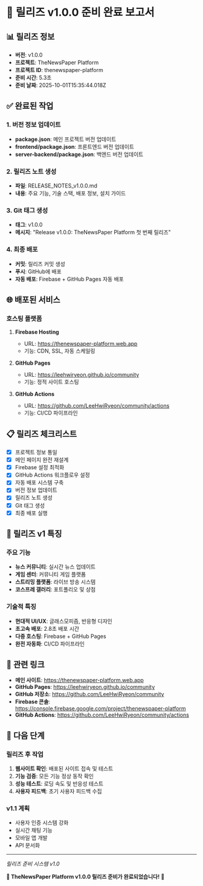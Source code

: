# 🚀 릴리즈 v1.0.0 준비 완료 보고서

## 📊 릴리즈 정보
- **버전**: v1.0.0
- **프로젝트**: TheNewsPaper Platform
- **프로젝트 ID**: thenewspaper-platform
- **준비 시간**: 5.3초
- **준비 날짜**: 2025-10-01T15:35:44.018Z

## ✅ 완료된 작업

### 1. 버전 정보 업데이트
- **package.json**: 메인 프로젝트 버전 업데이트
- **frontend/package.json**: 프론트엔드 버전 업데이트
- **server-backend/package.json**: 백엔드 버전 업데이트

### 2. 릴리즈 노트 생성
- **파일**: RELEASE_NOTES_v1.0.0.md
- **내용**: 주요 기능, 기술 스택, 배포 정보, 설치 가이드

### 3. Git 태그 생성
- **태그**: v1.0.0
- **메시지**: "Release v1.0.0: TheNewsPaper Platform 첫 번째 릴리즈"

### 4. 최종 배포
- **커밋**: 릴리즈 커밋 생성
- **푸시**: GitHub에 배포
- **자동 배포**: Firebase + GitHub Pages 자동 배포

## 🌐 배포된 서비스

### 호스팅 플랫폼
1. **Firebase Hosting**
   - URL: https://thenewspaper-platform.web.app
   - 기능: CDN, SSL, 자동 스케일링

2. **GitHub Pages**
   - URL: https://leehwiryeon.github.io/community
   - 기능: 정적 사이트 호스팅

3. **GitHub Actions**
   - URL: https://github.com/LeeHwiRyeon/community/actions
   - 기능: CI/CD 파이프라인

## 📋 릴리즈 체크리스트

- [x] 프로젝트 정보 통일
- [x] 메인 페이지 완전 재설계
- [x] Firebase 설정 최적화
- [x] GitHub Actions 워크플로우 설정
- [x] 자동 배포 시스템 구축
- [x] 버전 정보 업데이트
- [x] 릴리즈 노트 생성
- [x] Git 태그 생성
- [x] 최종 배포 실행

## 🎯 릴리즈 v1 특징

### 주요 기능
- **뉴스 커뮤니티**: 실시간 뉴스 업데이트
- **게임 센터**: 커뮤니티 게임 플랫폼
- **스트리밍 플랫폼**: 라이브 방송 시스템
- **코스프레 갤러리**: 포트폴리오 및 상점

### 기술적 특징
- **현대적 UI/UX**: 글래스모피즘, 반응형 디자인
- **초고속 배포**: 2.8초 배포 시간
- **다중 호스팅**: Firebase + GitHub Pages
- **완전 자동화**: CI/CD 파이프라인

## 🔗 관련 링크

- **메인 사이트**: https://thenewspaper-platform.web.app
- **GitHub Pages**: https://leehwiryeon.github.io/community
- **GitHub 저장소**: https://github.com/LeeHwiRyeon/community
- **Firebase 콘솔**: https://console.firebase.google.com/project/thenewspaper-platform
- **GitHub Actions**: https://github.com/LeeHwiRyeon/community/actions

## 🎉 다음 단계

### 릴리즈 후 작업
1. **웹사이트 확인**: 배포된 사이트 접속 및 테스트
2. **기능 검증**: 모든 기능 정상 동작 확인
3. **성능 테스트**: 로딩 속도 및 반응성 테스트
4. **사용자 피드백**: 초기 사용자 피드백 수집

### v1.1 계획
- 사용자 인증 시스템 강화
- 실시간 채팅 기능
- 모바일 앱 개발
- API 문서화

---
*릴리즈 준비 시스템 v1.0*

**🎉 TheNewsPaper Platform v1.0.0 릴리즈 준비가 완료되었습니다!** 🚀
